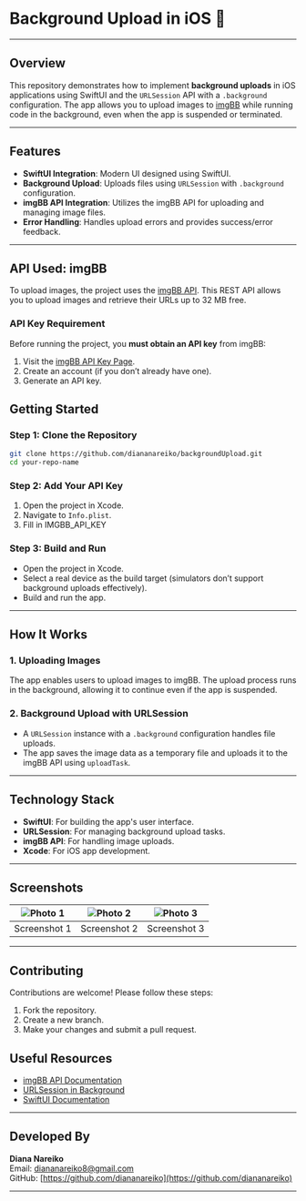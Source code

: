 # Background Upload in iOS 🚀
---

## Overview

This repository demonstrates how to implement **background uploads** in iOS applications using SwiftUI and the `URLSession` API with a `.background` configuration. The app allows you to upload images to [imgBB](https://api.imgbb.com/) while running code in the background, even when the app is suspended or terminated.

---

## Features

- **SwiftUI Integration**: Modern UI designed using SwiftUI.
- **Background Upload**: Uploads files using `URLSession` with `.background` configuration.
- **imgBB API Integration**: Utilizes the imgBB API for uploading and managing image files.
- **Error Handling**: Handles upload errors and provides success/error feedback.

---

## API Used: imgBB

To upload images, the project uses the [imgBB API](https://api.imgbb.com/). This REST API allows you to upload images and retrieve their URLs up to 32 MB free.

### API Key Requirement

Before running the project, you **must obtain an API key** from imgBB:
1. Visit the [imgBB API Key Page](https://api.imgbb.com/).
2. Create an account (if you don’t already have one).
3. Generate an API key.

## Getting Started

### Step 1: Clone the Repository
```bash
git clone https://github.com/diananareiko/backgroundUpload.git
cd your-repo-name
```

### Step 2: Add Your API Key
1. Open the project in Xcode.
2. Navigate to `Info.plist`.
3. Fill in IMGBB_API_KEY

### Step 3: Build and Run
- Open the project in Xcode.
- Select a real device as the build target (simulators don’t support background uploads effectively).
- Build and run the app.

---

## How It Works

### 1. Uploading Images
The app enables users to upload images to imgBB. The upload process runs in the background, allowing it to continue even if the app is suspended.

### 2. Background Upload with URLSession
- A `URLSession` instance with a `.background` configuration handles file uploads.
- The app saves the image data as a temporary file and uploads it to the imgBB API using `uploadTask`.
---

## Technology Stack

- **SwiftUI**: For building the app's user interface.
- **URLSession**: For managing background upload tasks.
- **imgBB API**: For handling image uploads.
- **Xcode**: For iOS app development.

---

## Screenshots

| ![Photo 1](https://github.com/user-attachments/assets/8e951bbd-2c66-443b-b093-549251f36698) | ![Photo 2](https://github.com/user-attachments/assets/4f667eab-35e8-4b0c-9c23-966afa8a4b8a) | ![Photo 3](https://github.com/user-attachments/assets/f3ea3190-a7b1-4d36-b237-d4b0326b3da2) |
|---|---|---|
| Screenshot 1 | Screenshot 2 | Screenshot 3 |


---

## Contributing

Contributions are welcome! Please follow these steps:
1. Fork the repository.
2. Create a new branch.
3. Make your changes and submit a pull request.

## Useful Resources

- [imgBB API Documentation](https://api.imgbb.com/)
- [URLSession in Background](https://developer.apple.com/documentation/foundation/urlsession)
- [SwiftUI Documentation](https://developer.apple.com/documentation/swiftui/)
  
---

## **Developed By**

**Diana Nareiko**  
Email: diananareiko8@gmail.com  
GitHub: [https://github.com/diananareiko](https://github.com/diananareiko)

---
